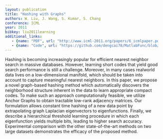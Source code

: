 ```yaml
---
layout: publication
title: "Hashing with Graphs"
authors: W. Liu, J. Wang, S. Kumar, S. Chang
conference: ICML
year: 2011
bibkey: liu2011learning
additional_links:
   - {name: "PDF", url: "http://www.icml-2011.org/papers/6_icmlpaper.pdf"}
   - {name: "Code", url: "https://github.com/dengcai78/MatlabFunc/blob/master/ANNS/Hashing/Unsupervised/OneLayerAGH_Train.m"}
---
```

Hashing is becoming increasingly popular for
efficient nearest neighbor search in massive
databases. However, learning short codes
that yield good search performance is still
a challenge. Moreover, in many cases realworld
data lives on a low-dimensional manifold,
which should be taken into account
to capture meaningful nearest neighbors. In
this paper, we propose a novel graph-based
hashing method which automatically discovers
the neighborhood structure inherent in
the data to learn appropriate compact codes.
To make such an approach computationally
feasible, we utilize Anchor Graphs to obtain
tractable low-rank adjacency matrices. Our
formulation allows constant time hashing of a
new data point by extrapolating graph Laplacian
eigenvectors to eigenfunctions. Finally,
we describe a hierarchical threshold learning
procedure in which each eigenfunction yields
multiple bits, leading to higher search accuracy.
Experimental comparison with the
other state-of-the-art methods on two large
datasets demonstrates the efficacy of the proposed
method.
